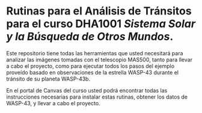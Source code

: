 # Rutinas para el Análisis de Tránsitos para el curso DHA1001 *Sistema Solar y la Búsqueda de Otros Mundos*.

Este repositorio tiene todas las herramientas que usted necesitará para analizar las imágenes tomadas con el telescopio MAS500, tanto para llevar a cabo el proyecto, como para ejecutar todos los pasos del ejemplo proveído basado en observaciones de la estrella WASP-43 durante el tránsito de su planeta WASP-43b.

En el portal de Canvas del curso usted podrá encontrar todas las instrucciones necesarias para instalar estas rutinas, obtener los datos de WASP-43, y llevar a cabo el proyecto. 
